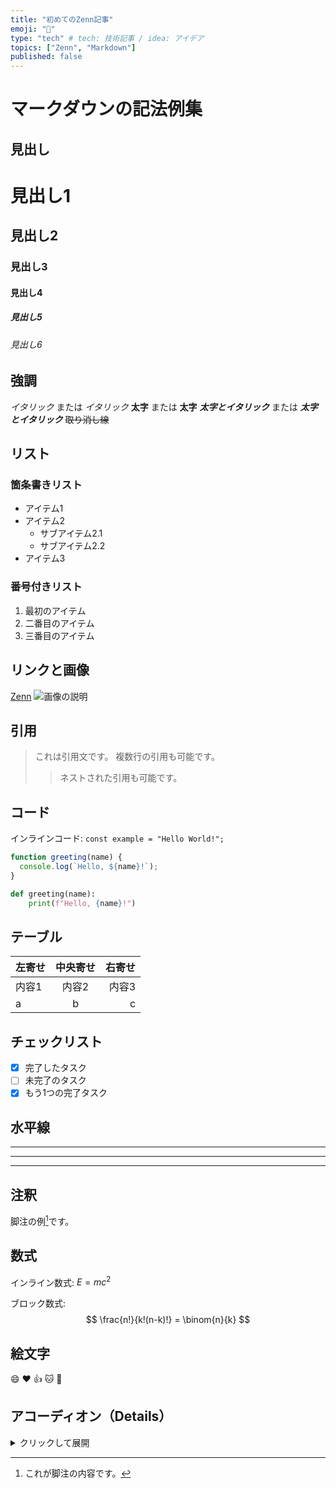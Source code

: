 ```yaml
---
title: "初めてのZenn記事"
emoji: "💭"
type: "tech" # tech: 技術記事 / idea: アイデア
topics: ["Zenn", "Markdown"]
published: false
---
```

# マークダウンの記法例集

## 見出し

# 見出し1
## 見出し2
### 見出し3
#### 見出し4
##### 見出し5
###### 見出し6

## 強調

*イタリック* または _イタリック_
**太字** または __太字__
***太字とイタリック*** または ___太字とイタリック___
~~取り消し線~~

## リスト

### 箇条書きリスト
- アイテム1
- アイテム2
  - サブアイテム2.1
  - サブアイテム2.2
- アイテム3

### 番号付きリスト
1. 最初のアイテム
2. 二番目のアイテム
3. 三番目のアイテム

## リンクと画像

[Zenn](https://zenn.dev)
![画像の説明](https://画像のURL)

## 引用

> これは引用文です。
> 複数行の引用も可能です。
>> ネストされた引用も可能です。

## コード

インラインコード: `const example = "Hello World!";`

```javascript
function greeting(name) {
  console.log(`Hello, ${name}!`);
}
```

```python
def greeting(name):
    print(f"Hello, {name}!")
```

## テーブル

| 左寄せ | 中央寄せ | 右寄せ |
|:-------|:--------:|-------:|
| 内容1 | 内容2 | 内容3 |
| a | b | c |

## チェックリスト

- [x] 完了したタスク
- [ ] 未完了のタスク
- [x] もう1つの完了タスク

## 水平線

---
***
___

## 注釈

脚注の例[^1]です。

[^1]: これが脚注の内容です。

## 数式

インライン数式: $E = mc^2$

ブロック数式:
$$
\frac{n!}{k!(n-k)!} = \binom{n}{k}
$$

## 絵文字

:smile: :heart: :thumbsup: :cat: :dog:

## アコーディオン（Details）

<details>
<summary>クリックして展開</summary>

ここに詳細な内容を書くことができます。
マークダウンの記法も使えます。

- リスト1
- リスト2
- リスト3

</details>
